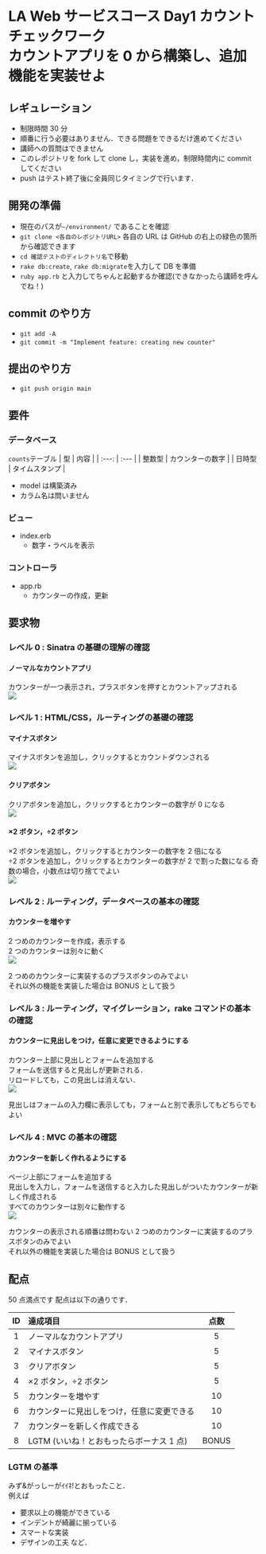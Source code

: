 # LA Web サービスコース Day1 カウントチェックワーク<br>カウントアプリを 0 から構築し、追加機能を実装せよ

## レギュレーション

- 制限時間 30 分
- 順番に行う必要はありません．できる問題をできるだけ進めてください
- 講師への質問はできません
- このレポジトリを fork して clone し，実装を進め，制限時間内に commit してください
- push はテスト終了後に全員同じタイミングで行います．

## 開発の準備

- 現在のパスが`~/environment/` であることを確認
- `git clone <各自のレポジトリURL>` 各自の URL は GitHub の右上の緑色の箇所から確認できます
- `cd 確認テストのディレクトリ名`で移動
- `rake db:create`, `rake db:migrate`を入力して DB を準備
- `ruby app.rb` と入力してちゃんと起動するか確認(できなかったら講師を呼んでね！)

## commit のやり方

- `git add -A`
- `git commit -m "Implement feature: creating new counter"`

## 提出のやり方

- `git push origin main`

## 要件

### データベース

`counts`テーブル
| 型 | 内容 |
| :---: | :--- |
| 整数型 | カウンターの数字 |
| 日時型 | タイムスタンプ |

- model は構築済み
- カラム名は問いません

### ビュー

- index.erb
  - 数字・ラベルを表示

### コントローラ

- app.rb
  - カウンターの作成，更新

## 要求物

### レベル 0 : Sinatra の基礎の理解の確認

#### ノーマルなカウントアプリ

カウンターが一つ表示され，プラスボタンを押すとカウントアップされる  
<img src="https://image.docbase.io/uploads/5f0f4151-cfb1-4c7b-a39f-b94ced75c180.png">

### レベル 1 : HTML/CSS，ルーティングの基礎の確認

#### マイナスボタン

マイナスボタンを追加し，クリックするとカウントダウンされる  
<img src="https://image.docbase.io/uploads/9472cf09-7d02-4370-84d8-4f60e19a6cf6.png">

#### クリアボタン

クリアボタンを追加し，クリックするとカウンターの数字が 0 になる  
<img src="https://image.docbase.io/uploads/2c032741-f65b-428f-ac31-2e054e1b1387.png">

#### ×2 ボタン，÷2 ボタン

×2 ボタンを追加し，クリックするとカウンターの数字を 2 倍になる  
÷2 ボタンを追加し，クリックするとカウンターの数字が 2 で割った数になる
奇数の場合，小数点は切り捨てでよい  
<img src="https://image.docbase.io/uploads/4c66a69e-8ac0-470c-8b9c-3a154cbb62f3.png">

### レベル 2 : ルーティング，データベースの基本の確認

#### カウンターを増やす

2 つめのカウンターを作成，表示する  
2 つのカウンターは別々に動く  
<img src="https://image.docbase.io/uploads/d9c8a378-279c-4f76-8612-ea65653e0e9a.png">

2 つめのカウンターに実装するのプラスボタンのみでよい  
それ以外の機能を実装した場合は BONUS として扱う

### レベル 3 : ルーティング，マイグレーション，rake コマンドの基本の確認

#### カウンターに見出しをつけ，任意に変更できるようにする

カウンター上部に見出しとフォームを追加する  
フォームを送信すると見出しが更新される．  
リロードしても，この見出しは消えない．  
<img src="https://image.docbase.io/uploads/30466a50-1b2f-4aba-b252-bfb85f47940f.png">

見出しはフォームの入力欄に表示しても，フォームと別で表示してもどちらでもよい

### レベル 4 : MVC の基本の確認

#### カウンターを新しく作れるようにする

ページ上部にフォームを追加する  
見出しを入力し，フォームを送信すると入力した見出しがついたカウンターが新しく作成される  
すべてのカウンターは別々に動作する  
<img src="https://image.docbase.io/uploads/e28aa0d9-6dee-4099-bf82-65d9bd9498a7.png">

カウンターの表示される順番は問わない
2 つめのカウンターに実装するのプラスボタンのみでよい  
それ以外の機能を実装した場合は BONUS として扱う

## 配点

50 点満点です
配点は以下の通りです．

| ID  | 達成項目                                   | 点数  |
| :-: | :----------------------------------------- | :---: |
|  1  | ノーマルなカウントアプリ                   |   5   |
|  2  | マイナスボタン                             |   5   |
|  3  | クリアボタン                               |   5   |
|  4  | ×2 ボタン，÷2 ボタン                       |   5   |
|  5  | カウンターを増やす                         |  10   |
|  6  | カウンターに見出しをつけ，任意に変更できる |  10   |
|  7  | カウンターを新しく作成できる               |  10   |
|  8  | LGTM (いいね！とおもったらボーナス 1 点)   | BONUS |

### LGTM の基準

みず&がっしーがｲｲﾈ!とおもったこと．  
例えば

- 要求以上の機能ができている
- インデントが綺麗に揃っている
- スマートな実装
- デザインの工夫
  など．
